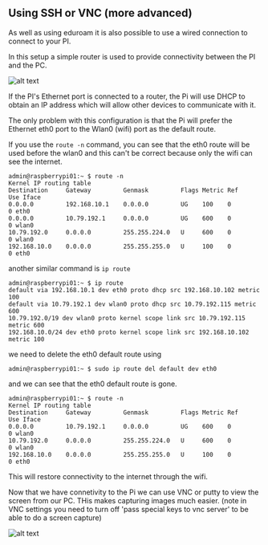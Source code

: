 ## Using SSH or VNC (more advanced)

As well as using eduroam it is also possible to use a wired connection to connect to your PI. 

In this setup a simple router is used to provide connectivity between the PI and the PC.

   ![alt text](../docs/images/pcVNC2.png "Figure pcVNC2.png")

If the PI's Ethernet port is connected to a router, the Pi will use DHCP to obtain an IP address which will allow other devices to communicate with it. 

The only problem with this configuration is that the Pi will prefer the Ethernet eth0 port to the Wlan0 (wifi) port as the default route.

If you use the `route -n` command, you can see that the eth0 route will be used before the wlan0 and this can't be correct because only the wifi can see the internet.

```
admin@raspberrypi01:~ $ route -n
Kernel IP routing table
Destination     Gateway         Genmask         Flags Metric Ref    Use Iface
0.0.0.0         192.168.10.1    0.0.0.0         UG    100    0        0 eth0
0.0.0.0         10.79.192.1     0.0.0.0         UG    600    0        0 wlan0
10.79.192.0     0.0.0.0         255.255.224.0   U     600    0        0 wlan0
192.168.10.0    0.0.0.0         255.255.255.0   U     100    0        0 eth0

```
another similar command is `ip route`

```
admin@raspberrypi01:~ $ ip route
default via 192.168.10.1 dev eth0 proto dhcp src 192.168.10.102 metric 100 
default via 10.79.192.1 dev wlan0 proto dhcp src 10.79.192.115 metric 600 
10.79.192.0/19 dev wlan0 proto kernel scope link src 10.79.192.115 metric 600 
192.168.10.0/24 dev eth0 proto kernel scope link src 192.168.10.102 metric 100 
```
we need to delete the eth0 default route using

```
admin@raspberrypi01:~ $ sudo ip route del default dev eth0
```
and we can see that the eth0 default route is gone.

```
admin@raspberrypi01:~ $ route -n
Kernel IP routing table
Destination     Gateway         Genmask         Flags Metric Ref    Use Iface
0.0.0.0         10.79.192.1     0.0.0.0         UG    600    0        0 wlan0
10.79.192.0     0.0.0.0         255.255.224.0   U     600    0        0 wlan0
192.168.10.0    0.0.0.0         255.255.255.0   U     100    0        0 eth0

```
This will restore connectivity to the internet through the wifi.

Now that we have connetivity to the Pi we can use VNC or putty to view the screen from our PC. 
THis makes capturing images much easier.
(note in VNC settings you need to turn off 'pass special keys to vnc server' to be able to do a screen capture)

   ![alt text](../docs/images/pcVNC1.png "Figure pcVNC1.png")


